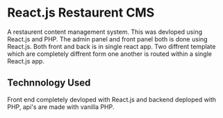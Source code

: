# React.js Restaurent CMS

A restaurent content management system. This was devloped using React.js and PHP. The admin panel and front panel
both is done using React.js. Both front and back is in single react app. Two diffrent template which are completely
diffrent form one another is routed within a single React.js app.

## Technnology Used

Front end completely devloped with React.js and backend deploped with PHP, api's are made with vanilla PHP.